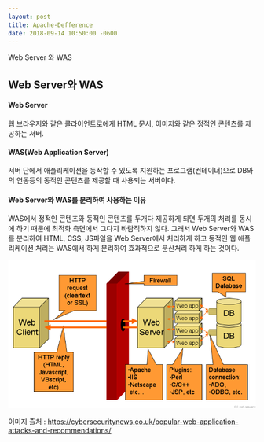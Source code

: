 ```yaml
---
layout: post
title: Apache-Defference 
date: 2018-09-14 10:50:00 -0600
---
```

Web Server 와 WAS


## Web Server와 WAS

#### Web Server 
웹 브라우저와 같은 클라이언트로에게 HTML 문서, 이미지와 같은 정적인 콘텐츠를 제공하는 서버.

#### WAS(Web Application Server) 
서버 단에서 애플리케이션을 동작할 수 있도록 지원하는 프로그램(컨테이너)으로 DB와의 연동등의 동적인 콘텐츠를 제공할 때 사용되는 서버이다.

#### Web Server와 WAS를 분리하여 사용하는 이유

WAS에서 정적인 콘텐츠와 동적인 콘텐츠를 두개다 제공하게 되면 두개의 처리를 동시에 하기 때문에 최적화 측면에서 그다지 바람직하지 않다. 그래서 Web Server와 WAS를 분리하여 HTML, CSS, JS파일을 Web Server에서 처리하게 하고 동적인 웹 애플리케이션 처리는 WAS에서 하게 분리하여 효과적으로 분산처리 하게 하는 것이다.

![아키테쳐](/images/web_app_architecture.png "웹어플아키테쳐")

이미지 출처 : https://cybersecuritynews.co.uk/popular-web-application-attacks-and-recommendations/
